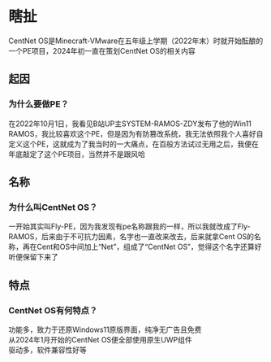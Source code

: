 # 瞎扯
CentNet OS是Minecraft-VMware在五年级上学期（2022年末）时就开始酝酿的一个PE项目，2024年初一直在策划CentNet OS的相关内容
## 起因
### 为什么要做PE？
在2022年10月1日，我看见B站UP主SYSTEM-RAMOS-ZDY发布了他的Win11 RAMOS，我比较喜欢这个PE，但是因为有防篡改系统，我无法依照我个人喜好自定义这个PE，这就成为了我当时的一大痛点，在百般方法试过无用之后，我便在年底敲定了这个PE项目，当然并不是跟风哈
## 名称
### 为什么叫CentNet OS？
一开始其实叫Fly-PE，因为我发现有pe名称跟我的一样，所以我就改成了Fly-RAMOS，后来由于不可抗力因素，名字也一直改来改去，后来就拿Cent OS的名称，再在Cent和OS中间加上“Net”，组成了“CentNet OS”，觉得这个名字还算好听便保留下来了
## 特点
### CentNet OS有何特点？
功能多，致力于还原Windows11原版界面，纯净无广告且免费<br>
从2024年1月开始的CentNet OS便全部使用原生UWP组件<br>
驱动多，软件兼容性好等<br>